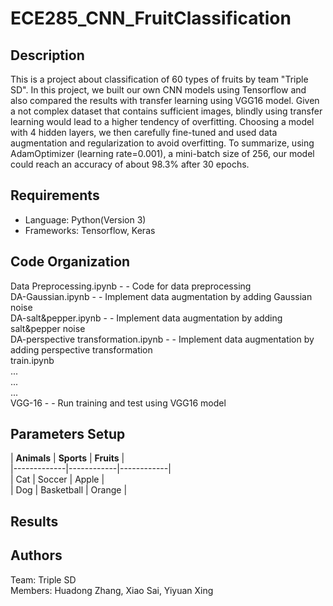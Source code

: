 # ECE285_CNN_FruitClassification
## Description
This is a project about classification of 60 types of fruits by team "Triple SD". In this project, we built our own CNN models using Tensorflow and also compared the results with transfer learning using VGG16 model. Given a not complex dataset that contains sufficient images, blindly using transfer learning would lead to a higher tendency of overfitting. Choosing a model with 4 hidden layers, we then carefully fine-tuned and used data augmentation and regularization to avoid overfitting. To summarize, using AdamOptimizer (learning rate=0.001), a mini-batch size of 256, our model could reach an accuracy of about 98.3\% after 30 epochs.
## Requirements
* Language: Python(Version 3)
* Frameworks: Tensorflow, Keras
## Code Organization
Data Preprocessing.ipynb                - - Code for data preprocessing <br />
DA-Gaussian.ipynb                       - - Implement data augmentation by adding Gaussian noise <br />
DA-salt&pepper.ipynb                    - - Implement data augmentation by adding salt&pepper noise <br />
DA-perspective transformation.ipynb     - - Implement data augmentation by adding perspective transformation <br />
train.ipynb <br />
... <br />
... <br />
... <br />
VGG-16 - - Run training and test using VGG16 model <br />
## Parameters Setup
| __Animals__ | __Sports__ | __Fruits__ |<br />
|-------------|------------|------------|<br />
| Cat         | Soccer     | Apple      |<br />
| Dog         | Basketball | Orange     |<br />

## Results

## Authors
Team: Triple SD <br />
Members: Huadong Zhang, Xiao Sai, Yiyuan Xing
